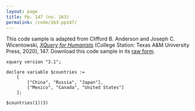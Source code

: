 ```yaml
---
layout: page
title: Pp. 147 (no. 163)
permalink: /code/163-pp147/
---
```


This code sample is adapted from Clifford B. Anderson and Joseph C. Wicentowski, 
[_XQuery for Humanists_](/) (College Station: Texas A&M University Press, 2020), 147. 
Download this code sample in its [raw form](/code/163-pp147/163-pp147.xq).

```xquery
xquery version "3.1";

declare variable $countries :=
    [
        ["China", "Russia", "Japan"],
        ["Mexico", "Canada", "United States"]
    ];

$countries(1)(3)
```  
